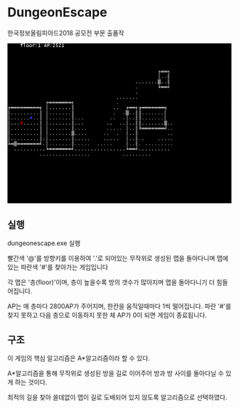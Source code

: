 # DungeonEscape
한국정보올림피아드2018 공모전 부문 출품작

![Alt text](dungeon.png)

실행
---------------------
dungeonescape.exe 실행

빨간색 '@'를 방향키를 이용하여 '.'로 되어있는 무작위로 생성된 맵을 돌아다니며 맵에 있는 파란색 '#'를 찾아가는 게임입니다

각 맵은 '층(floor)'이며, 층이 높을수록 방의 갯수가 많아지며 맵을 돌아다니기 더 힘들어집니다.

AP는 매 층마다 2800AP가 주어지며, 한칸을 움직일때마다 1씩 떨어집니다. 파란 '#'를 찾지 못하고 다음 층으로 이동하지 못한 체 AP가 0이 되면 게임이 종료됩니다.

구조
--------------
이 게임의 핵심 알고리즘은 A\*알고리즘이라 할 수 있다.

A\*알고리즘을 통해 무작위로 생성된 방을 길로 이어주어 방과 방 사이를 돌아다닐 수 있게 하는 것이다.

최적의 길을 찾아 쓸데없이 맵이 길로 도배되어 있지 않도록 알고리즘으로 선택하였다.
